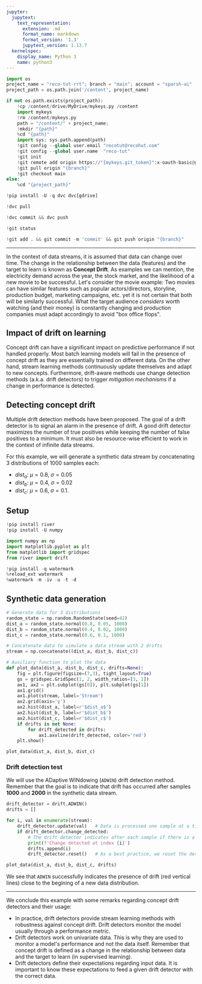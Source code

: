 ```yaml
---
jupyter:
  jupytext:
    text_representation:
      extension: .md
      format_name: markdown
      format_version: '1.3'
      jupytext_version: 1.13.7
  kernelspec:
    display_name: Python 3
    name: python3
---
```


```python id="fbhn_BlE4KbY" executionInfo={"status": "ok", "timestamp": 1630502330857, "user_tz": -330, "elapsed": 2864, "user": {"displayName": "Sparsh Agarwal", "photoUrl": "", "userId": "13037694610922482904"}}
import os
project_name = "reco-tut-rrt"; branch = "main"; account = "sparsh-ai"
project_path = os.path.join('/content', project_name)
```

```python id="H9fA0_x76d7z"
if not os.path.exists(project_path):
    !cp /content/drive/MyDrive/mykeys.py /content
    import mykeys
    !rm /content/mykeys.py
    path = "/content/" + project_name; 
    !mkdir "{path}"
    %cd "{path}"
    import sys; sys.path.append(path)
    !git config --global user.email "recotut@recohut.com"
    !git config --global user.name  "reco-tut"
    !git init
    !git remote add origin https://"{mykeys.git_token}":x-oauth-basic@github.com/"{account}"/"{project_name}".git
    !git pull origin "{branch}"
    !git checkout main
else:
    %cd "{project_path}"
```

```python id="lRQIrpkDkN1P"
!pip install -U -q dvc dvc[gdrive]
```

```python id="pwaewDV7k6VC"
!dvc pull
```

```python id="jZm3c_YnloUJ"
!dvc commit && dvc push
```

```python id="S4knsUJY6d76"
!git status
```

```python id="EEiOf79m6d77"
!git add . && git commit -m 'commit' && git push origin "{branch}"
```

<!-- #region id="oxCWLlkjbU25" -->
---
<!-- #endregion -->

<!-- #region pycharm={"name": "#%% md\n"} id="J8jA0rSdIH9-" -->
In the context of data streams, it is assumed that data can change over time. The change in the relationship between the data (features) and the target to learn is known as **Concept Drift**. As examples we can mention, the electricity demand across the year, the stock market, and the likelihood of a new movie to be successful. Let's consider the movie example: Two movies can have similar features such as popular actors/directors, storyline, production budget, marketing campaigns, etc. yet it is not certain that both will be similarly successful. What the target audience *considers* worth watching (and their money) is constantly changing and production companies must adapt accordingly to avoid "box office flops".

## Impact of drift on learning

Concept drift can have a significant impact on predictive performance if not handled properly. Most batch learning models will fail in the presence of concept drift as they are essentially trained on different data. On the other hand, stream learning methods continuously update themselves and adapt to new concepts. Furthermore, drift-aware methods use change detection methods (a.k.a. drift detectors) to trigger *mitigation mechanisms* if a change in performance is detected.

## Detecting concept drift

Multiple drift detection methods have been proposed. The goal of a drift detector is to signal an alarm in the presence of drift. A good drift detector maximizes the number of true positives while keeping the number of false positives to a minimum. It must also be resource-wise efficient to work in the context of infinite data streams.

For this example, we will generate a synthetic data stream by concatenating 3 distributions of 1000 samples each:

- $dist_a$: $\mu=0.8$, $\sigma=0.05$
- $dist_b$: $\mu=0.4$, $\sigma=0.02$
- $dist_c$: $\mu=0.6$, $\sigma=0.1$.
<!-- #endregion -->

<!-- #region id="PasR1CuXJxNv" -->
## Setup
<!-- #endregion -->

```python id="It-vcW2kIjMr"
!pip install river
!pip install -U numpy
```

```python id="sw24c-Z0JpdE" executionInfo={"status": "ok", "timestamp": 1630502334216, "user_tz": -330, "elapsed": 1422, "user": {"displayName": "Sparsh Agarwal", "photoUrl": "", "userId": "13037694610922482904"}}
import numpy as np
import matplotlib.pyplot as plt
from matplotlib import gridspec
from river import drift
```

```python colab={"base_uri": "https://localhost:8080/"} id="anFBvNsfJ3_d" executionInfo={"status": "ok", "timestamp": 1627308690355, "user_tz": -330, "elapsed": 3514, "user": {"displayName": "Sparsh Agarwal", "photoUrl": "", "userId": "13037694610922482904"}} outputId="e5a3ed25-ec3b-4681-ba34-6c5bee6fcfaf"
!pip install -q watermark
%reload_ext watermark
%watermark -m -iv -u -t -d
```

<!-- #region id="9N2Uyi-fJzbA" -->
## Synthetic data generation
<!-- #endregion -->

```python jupyter={"outputs_hidden": false} pycharm={"name": "#%%\n"} id="wyb4HmcXIH-H" colab={"base_uri": "https://localhost:8080/", "height": 225} executionInfo={"status": "ok", "timestamp": 1630502344492, "user_tz": -330, "elapsed": 1508, "user": {"displayName": "Sparsh Agarwal", "photoUrl": "", "userId": "13037694610922482904"}} outputId="6fa3a69b-e218-4630-d985-6ce87cfcc613"
# Generate data for 3 distributions
random_state = np.random.RandomState(seed=42)
dist_a = random_state.normal(0.8, 0.05, 1000)
dist_b = random_state.normal(0.4, 0.02, 1000)
dist_c = random_state.normal(0.6, 0.1, 1000)

# Concatenate data to simulate a data stream with 2 drifts
stream = np.concatenate((dist_a, dist_b, dist_c))

# Auxiliary function to plot the data
def plot_data(dist_a, dist_b, dist_c, drifts=None):
    fig = plt.figure(figsize=(7,3), tight_layout=True)
    gs = gridspec.GridSpec(1, 2, width_ratios=[3, 1])
    ax1, ax2 = plt.subplot(gs[0]), plt.subplot(gs[1])
    ax1.grid()
    ax1.plot(stream, label='Stream')
    ax2.grid(axis='y')
    ax2.hist(dist_a, label=r'$dist_a$')
    ax2.hist(dist_b, label=r'$dist_b$')
    ax2.hist(dist_c, label=r'$dist_c$')
    if drifts is not None:
        for drift_detected in drifts:
            ax1.axvline(drift_detected, color='red')
    plt.show()

plot_data(dist_a, dist_b, dist_c)
```

<!-- #region pycharm={"name": "#%% md\n"} id="rgqOMx4-IH-L" -->
### Drift detection test

We will use the ADaptive WINdowing (`ADWIN`) drift detection method. Remember that the goal is to indicate that drift has occurred after samples **1000** and **2000** in the synthetic data stream.
<!-- #endregion -->

```python jupyter={"outputs_hidden": false} pycharm={"name": "#%%\n"} id="nx526ymrIH-M" colab={"base_uri": "https://localhost:8080/", "height": 259} executionInfo={"status": "ok", "timestamp": 1630502346064, "user_tz": -330, "elapsed": 1076, "user": {"displayName": "Sparsh Agarwal", "photoUrl": "", "userId": "13037694610922482904"}} outputId="1ecba743-5eea-4d14-d493-c2105aac5088"
drift_detector = drift.ADWIN()
drifts = []

for i, val in enumerate(stream):
    drift_detector.update(val)   # Data is processed one sample at a time
    if drift_detector.change_detected:
        # The drift detector indicates after each sample if there is a drift in the data
        print(f'Change detected at index {i}')
        drifts.append(i)
        drift_detector.reset()   # As a best practice, we reset the detector

plot_data(dist_a, dist_b, dist_c, drifts)
```

<!-- #region pycharm={"name": "#%% md\n"} id="MmIYq220IH-P" -->
We see that `ADWIN` successfully indicates the presence of drift (red vertical lines) close to the begining of a new data distribution.


---
We conclude this example with some remarks regarding concept drift detectors and their usage:

- In practice, drift detectors provide stream learning methods with robustness against concept drift. Drift detectors monitor the model usually through a performance metric.
- Drift detectors work on univariate data. This is why they are used to monitor a model's performance and not the data itself. Remember that concept drift is defined as a change in the relationship between data and the target to learn (in supervised learning).
- Drift detectors define their expectations regarding input data. It is important to know these expectations to feed a given drift detector with the correct data.

<!-- #endregion -->
